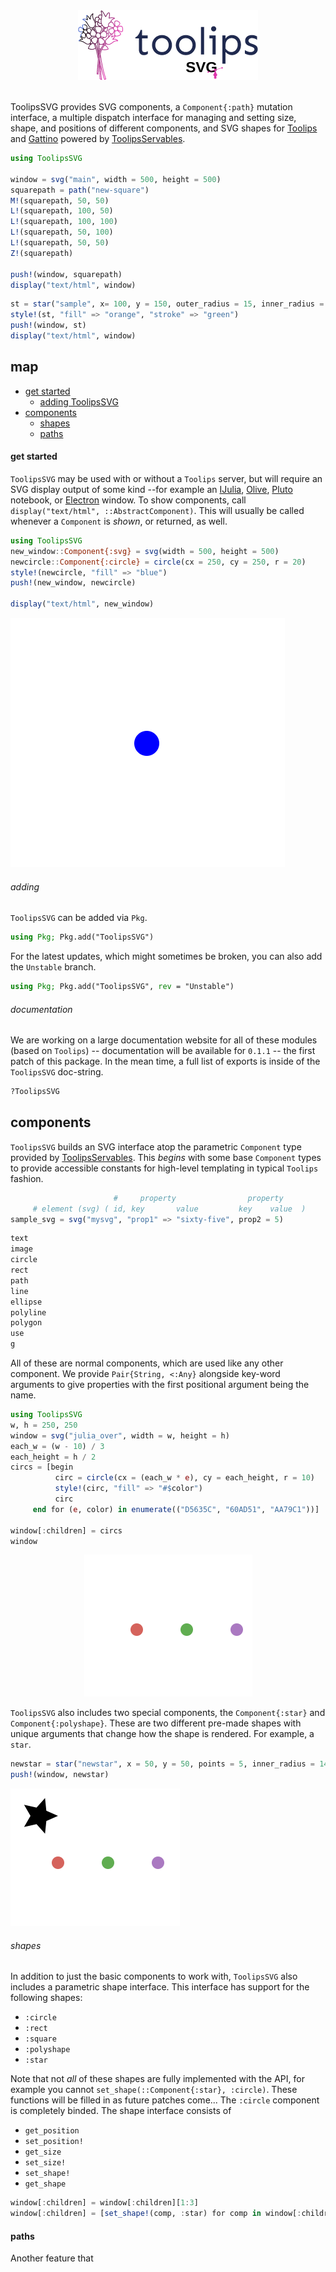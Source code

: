 <div align = "center">
<img src = "https://github.com/ChifiSource/image_dump/blob/main/toolips/toolipsSVG.png"></img>
</br>
</br>
</div>

ToolipsSVG provides SVG components, a `Component{:path}` mutation interface, a multiple dispatch interface for managing and setting size, shape, and positions of different components, and SVG shapes for [Toolips](https://github.com/ChifiSource/Toolips.jl) and [Gattino](https://github.com/ChifiSource/Gattino.jl) powered by [ToolipsServables](https://github.com/ChifiSource/ToolipsServables.jl).
```julia
using ToolipsSVG

window = svg("main", width = 500, height = 500)
squarepath = path("new-square")
M!(squarepath, 50, 50)
L!(squarepath, 100, 50)
L!(squarepath, 100, 100)
L!(squarepath, 50, 100)
L!(squarepath, 50, 50)
Z!(squarepath)

push!(window, squarepath)
display("text/html", window)
```

```julia
st = star("sample", x= 100, y = 150, outer_radius = 15, inner_radius = 40, angle = 20)
style!(st, "fill" => "orange", "stroke" => "green")
push!(window, st)
display("text/html", window)
```
## map
- [get started](#get-started)
  - [adding ToolipsSVG](#adding)
- [components](#components)
  - [shapes](#shapes)
  - [paths](#paths)
#### get started
`ToolipsSVG` may be used with or without a `Toolips` server, but will require an SVG display output of some kind --for example an [IJulia](), [Olive](), [Pluto]() notebook, or [Electron]() window. To show components, call `display("text/html", ::AbstractComponent)`. This will usually be called whenever a `Component` is *shown*, or returned, as well.
```julia
using ToolipsSVG
new_window::Component{:svg} = svg(width = 500, height = 500)
newcircle::Component{:circle} = circle(cx = 250, cy = 250, r = 20)
style!(newcircle, "fill" => "blue")
push!(new_window, newcircle)

display("text/html", new_window)
```

<img src="https://github.com/ChifiSource/image_dump/blob/main/toolips/tlsvgsc/Screenshot%20from%202024-04-26%2011-32-20.png"></img>

###### adding
`ToolipsSVG` can be added via `Pkg`.
```julia
using Pkg; Pkg.add("ToolipsSVG")
```
For the latest updates, which might sometimes be broken, you can also add the `Unstable` branch.
```julia
using Pkg; Pkg.add("ToolipsSVG", rev = "Unstable")
```
###### documentation
We are working on a large documentation website for all of these modules (based on `Toolips`) -- documentation will be available for `0.1.1` -- the first patch of this package. In the mean time, a full list of exports is inside of the `ToolipsSVG` doc-string.
```julia
?ToolipsSVG
```
## components
`ToolipsSVG` builds an SVG interface atop the parametric `Component` type provided by [ToolipsServables](https://github.com/ChifiSource/ToolipsServables.jl). This *begins* with some base `Component` types to provide accessible constants for high-level templating in typical `Toolips` fashion.
```julia
                       #     property                property
     # element (svg) ( id, key       value         key    value  )
sample_svg = svg("mysvg", "prop1" => "sixty-five", prop2 = 5)
```
```julia
text
image
circle
rect
path
line
ellipse
polyline
polygon
use
g
```
All of these are normal components, which are used like any other component. We provide `Pair{String, <:Any}` alongside key-word arguments to give properties with the first positional argument being the name.
```julia
using ToolipsSVG
w, h = 250, 250
window = svg("julia_over", width = w, height = h)
each_w = (w - 10) / 3
each_height = h / 2
circs = [begin
          circ = circle(cx = (each_w * e), cy = each_height, r = 10)
          style!(circ, "fill" => "#$color")
          circ
     end for (e, color) in enumerate(("D5635C", "60AD51", "AA79C1"))]

window[:children] = circs
window
```

<div align="center">
  <img src="https://github.com/ChifiSource/image_dump/blob/main/toolips/tlsvgsc/Screenshot%20from%202024-04-26%2017-46-05.png"></img>
</div>

`ToolipsSVG` also includes two special components, the `Component{:star}` and `Component{:polyshape}`. These are two different pre-made shapes with unique arguments that change how the shape is rendered. For example, a `star`.
```julia
newstar = star("newstar", x = 50, y = 50, points = 5, inner_radius = 14, outer_radius = 30)
push!(window, newstar)
```

<img src="https://github.com/ChifiSource/image_dump/blob/main/toolips/tlsvgsc/Screenshot%20from%202024-04-26%2017-54-57.png"></img>

###### shapes
In addition to just the basic components to work with, `ToolipsSVG` also includes a parametric shape interface. This interface has support for the following shapes:
- `:circle`
- `:rect`
- `:square`
- `:polyshape`
- `:star`

Note that not *all* of these shapes are fully implemented with the API, for example you cannot `set_shape(::Component{:star}, :circle)`. These functions will be filled in as future patches come... The `:circle` component is completely binded. The shape interface consists of
- `get_position`
- `set_position!`
- `get_size`
- `set_size!`
- `set_shape!`
- `get_shape`

```julia
window[:children] = window[:children][1:3]
window[:children] = [set_shape!(comp, :star) for comp in window[:children]]
```
#### paths
Another feature that
